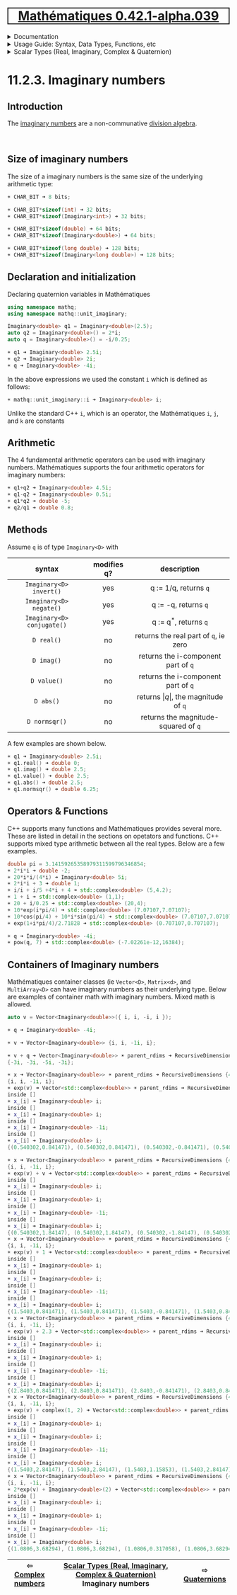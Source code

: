 [<h1 style='border: 2px solid; text-align: center'>Mathématiques 0.42.1-alpha.039</h1>](../../../../README.md)

<details>

<summary>Documentation</summary>

# [Documentation](../../../README.md)<br>
Chapter 1. [License](../../../license/README.md)<br>
Chapter 2. [About](../../../about/README.md)<br>
Chapter 3. [Why?](../../../why/README.md)<br>
Chapter 4. [Objectives](../../../objectives/README.md)<br>
Chapter 5. [Versioning](../../../versioning/README.md)<br>
Chapter 6. [Status & Release Notes](../../../status-release/README.md)<br>
Chapter 7. [Upcoming Development](../../../development-schedule/README.md)<br>
Chapter 8. [Introduction with Examples](../../../intro/README.md)<br>
Chapter 9. [Installation](../../../installation/README.md)<br>
Chapter 10. [Your First Mathématiques Project](../../../first-project/README.md)<br>
Chapter 11. _Usage Guide: Syntax, Data Types, Functions, etc_ <br>
Chapter 12. [Benchmarks](../../../benchmarks/README.md)<br>
Chapter 13. [Tests](../../../test/README.md)<br>
Chapter 14. [Developer Guide: Modifying and Extending Mathématiques](../../../developer-guide/README.md)<br>


</details>



<details>

<summary>Usage Guide: Syntax, Data Types, Functions, etc</summary>

# [11. Usage Guide: Syntax, Data Types, Functions, etc](../../README.md)<br>
11.1. [Usage Guide Notation](../../notation/README.md)<br>
11.2. _Scalar Types (Real, Imaginary, Complex & Quaternion)_ <br>
11.3. [Container Types (Vector, Matrix & MultiArray)](../../multiarrays/README.md)<br>
11.4. [Operators](../../operators/README.md)<br>
11.5. [Functions](../../functions/README.md)<br>
11.6. [Linear Algebra](../../linear-algebra/README.md)<br>
11.7. [Indexing, Masks, and Sorting](../../indexing-sorting/README.md)<br>
11.8. [Ranges and Grids](../../ranges-grids/README.md)<br>
11.9. [Calculus](../../calculus/README.md)<br>
11.10. [Vector Calculus](../../vector-calculus/README.md)<br>
11.11. [MultiArray Calculus](../../tensor-calculus/README.md)<br>
11.12. [Display of Results](../../display/README.md)<br>
11.13. [FILE I/O](../../file-io/README.md)<br>
11.14. [Debug Modes](../../debug/README.md)<br>


</details>



<details>

<summary>Scalar Types (Real, Imaginary, Complex & Quaternion)</summary>

# [11.2. Scalar Types (Real, Imaginary, Complex & Quaternion)](../README.md)<br>
11.2.1. [Reals](../real/README.md)<br>
11.2.2. [Complex numbers](../complex/README.md)<br>
11.2.3. _Imaginary numbers_ <br>
11.2.4. [Quaternions](../quaternion/README.md)<br>


</details>



# 11.2.3. Imaginary numbers



## Introduction
The [imaginary numbers](https://mathworld.wolfram.com/Imaginary.html) are a non-communative [division algebra](https://en.wikipedia.org/wiki/Division_algebra).



<br>

## Size of imaginary numbers
The size of a imaginary numbers is the same size of the underlying arithmetic type:


```C++
☀ CHAR_BIT ➜ 8 bits;

☀ CHAR_BIT*sizeof(int) ➜ 32 bits;
☀ CHAR_BIT*sizeof(Imaginary<int>) ➜ 32 bits;

☀ CHAR_BIT*sizeof(double) ➜ 64 bits;
☀ CHAR_BIT*sizeof(Imaginary<double>) ➜ 64 bits;

☀ CHAR_BIT*sizeof(long double) ➜ 128 bits;
☀ CHAR_BIT*sizeof(Imaginary<long double>) ➜ 128 bits;

```
## Declaration and initialization
Declaring quaternion variables in Mathématiques


```C++
using namespace mathq;
using namespace mathq::unit_imaginary;

Imaginary<double> q1 = Imaginary<double>(2.5);
auto q2 = Imaginary<double>() = 2*i;
auto q = Imaginary<double>() = -i/0.25;

☀ q1 ➜ Imaginary<double> 2.5i;
☀ q2 ➜ Imaginary<double> 2i;
☀ q ➜ Imaginary<double> -4i;
```
In the above expressions we used the constant `i` which is defined as follows:

```C++
☀ mathq::unit_imaginary::i ➜ Imaginary<double> i;
```
Unlike the standard C++ `i`, which is an operator, the Mathématiques `i`, `j`, and `k` are constants
## Arithmetic
The 4 fundamental arithmetic operators can be used with imaginary numbers.
Mathématiques supports the four arithmetic operators for imaginary numbers:

```C++
☀ q1+q2 ➜ Imaginary<double> 4.5i;
☀ q1-q2 ➜ Imaginary<double> 0.5i;
☀ q1*q2 ➜ double -5;
☀ q2/q1 ➜ double 0.8;
```
## Methods
Assume `q`  is of type `Imaginary<D>` with 

| syntax | modifies q? | description | 
| :---: | :---: | :---: | 
| `Imaginary<D> invert()` | yes | q := 1/q, returns `q` | 
| `Imaginary<D> negate()` | yes | q := -q, returns `q` | 
| `Imaginary<D> conjugate()` | yes | q := q<sup>*</sup>, returns `q` | 
| `D real()` | no | returns the real part of `q`, ie zero | 
| `D imag()` | no | returns the i-component part of `q` | 
| `D value()` | no | returns the i-component part of `q` | 
| `D abs()` | no | returns \|_q_\|, the magnitude of `q` | 
| `D normsqr()` | no | returns the magnitude-squared of `q` | 
A few examples are shown below.

```C++
☀ q1 ➜ Imaginary<double> 2.5i;
☀ q1.real() ➜ double 0;
☀ q1.imag() ➜ double 2.5;
☀ q1.value() ➜ double 2.5;
☀ q1.abs() ➜ double 2.5;
☀ q1.normsqr() ➜ double 6.25;
```
## Operators & Functions

C++ supports many functions and Mathématiques provides several more.  These are listed in detail in the sections on opetators and functions.  C++ supports mixed type arithmetic between all the real types.
Below are a few examples.



```C++
double pi = 3.14159265358979311599796346854;
☀ 2*i*i ➜ double -2;
☀ 20*i*i/(4*i) ➜ Imaginary<double> 5i;
☀ 2*i*i + 3 ➜ double 1;
☀ i/i + i/5 +4*i + 4 ➜ std::complex<double> (5,4.2);
☀ 1 + i ➜ std::complex<double> (1,1);
☀ 20 + i/0.25 ➜ std::complex<double> (20,4);
☀ 10*exp(i*pi/4) ➜ std::complex<double> (7.07107,7.07107);
☀ 10*cos(pi/4) + 10*i*sin(pi/4) ➜ std::complex<double> (7.07107,7.07107);
☀ exp(1+i*pi/4)/2.71828 ➜ std::complex<double> (0.707107,0.707107);

☀ q ➜ Imaginary<double> -4i;
☀ pow(q, 7) ➜ std::complex<double> (-7.02261e-12,16384);
```
## Containers of Imaginary numbers

Mathématiques container classes (ie `Vector<D>`, `Matrix<d>`, and `MultiArray<D>` can have imaginary numbers as their underlying type.
Below are examples of container math with imaginary numbers.  Mixed math is allowed.


```C++
auto v = Vector<Imaginary<double>>({ i, i, -i, i });
```
```C++
☀ q ➜ Imaginary<double> -4i;

☀ v ➜ Vector<Imaginary<double>> {i, i, -1i, i};

☀ v + q ➜ Vector<Imaginary<double>> ☀ parent_rdims ➜ RecursiveDimensions {4};
{-3i, -3i, -5i, -3i};

☀ x ➜ Vector<Imaginary<double>> ☀ parent_rdims ➜ RecursiveDimensions {4};
{i, i, -1i, i};
☀ exp(v) ➜ Vector<std::complex<double>> ☀ parent_rdims ➜ RecursiveDimensions {4};
inside []
☀ x_[i] ➜ Imaginary<double> i;
inside []
☀ x_[i] ➜ Imaginary<double> i;
inside []
☀ x_[i] ➜ Imaginary<double> -1i;
inside []
☀ x_[i] ➜ Imaginary<double> i;
{(0.540302,0.841471), (0.540302,0.841471), (0.540302,-0.841471), (0.540302,0.841471)};

☀ x ➜ Vector<Imaginary<double>> ☀ parent_rdims ➜ RecursiveDimensions {4};
{i, i, -1i, i};
☀ exp(v) + v ➜ Vector<std::complex<double>> ☀ parent_rdims ➜ RecursiveDimensions {4};
inside []
☀ x_[i] ➜ Imaginary<double> i;
inside []
☀ x_[i] ➜ Imaginary<double> i;
inside []
☀ x_[i] ➜ Imaginary<double> -1i;
inside []
☀ x_[i] ➜ Imaginary<double> i;
{(0.540302,1.84147), (0.540302,1.84147), (0.540302,-1.84147), (0.540302,1.84147)};
☀ x ➜ Vector<Imaginary<double>> ☀ parent_rdims ➜ RecursiveDimensions {4};
{i, i, -1i, i};
☀ exp(v) + 1 ➜ Vector<std::complex<double>> ☀ parent_rdims ➜ RecursiveDimensions {4};
inside []
☀ x_[i] ➜ Imaginary<double> i;
inside []
☀ x_[i] ➜ Imaginary<double> i;
inside []
☀ x_[i] ➜ Imaginary<double> -1i;
inside []
☀ x_[i] ➜ Imaginary<double> i;
{(1.5403,0.841471), (1.5403,0.841471), (1.5403,-0.841471), (1.5403,0.841471)};
☀ x ➜ Vector<Imaginary<double>> ☀ parent_rdims ➜ RecursiveDimensions {4};
{i, i, -1i, i};
☀ exp(v) + 2.3 ➜ Vector<std::complex<double>> ☀ parent_rdims ➜ RecursiveDimensions {4};
inside []
☀ x_[i] ➜ Imaginary<double> i;
inside []
☀ x_[i] ➜ Imaginary<double> i;
inside []
☀ x_[i] ➜ Imaginary<double> -1i;
inside []
☀ x_[i] ➜ Imaginary<double> i;
{(2.8403,0.841471), (2.8403,0.841471), (2.8403,-0.841471), (2.8403,0.841471)};
☀ x ➜ Vector<Imaginary<double>> ☀ parent_rdims ➜ RecursiveDimensions {4};
{i, i, -1i, i};
☀ exp(v) + complex(1, 2) ➜ Vector<std::complex<double>> ☀ parent_rdims ➜ RecursiveDimensions {4};
inside []
☀ x_[i] ➜ Imaginary<double> i;
inside []
☀ x_[i] ➜ Imaginary<double> i;
inside []
☀ x_[i] ➜ Imaginary<double> -1i;
inside []
☀ x_[i] ➜ Imaginary<double> i;
{(1.5403,2.84147), (1.5403,2.84147), (1.5403,1.15853), (1.5403,2.84147)};
☀ x ➜ Vector<Imaginary<double>> ☀ parent_rdims ➜ RecursiveDimensions {4};
{i, i, -1i, i};
☀ 2*exp(v) + Imaginary<double>(2) ➜ Vector<std::complex<double>> ☀ parent_rdims ➜ RecursiveDimensions {4};
inside []
☀ x_[i] ➜ Imaginary<double> i;
inside []
☀ x_[i] ➜ Imaginary<double> i;
inside []
☀ x_[i] ➜ Imaginary<double> -1i;
inside []
☀ x_[i] ➜ Imaginary<double> i;
{(1.0806,3.68294), (1.0806,3.68294), (1.0806,0.317058), (1.0806,3.68294)};
```


| ⇦ <br />[Complex numbers](../complex/README.md)  | [Scalar Types (Real, Imaginary, Complex & Quaternion)](../README.md)<br />Imaginary numbers<br /><img width=1000/> | ⇨ <br />[Quaternions](../quaternion/README.md)   |
| ------------ | :-------------------------------: | ------------ |

